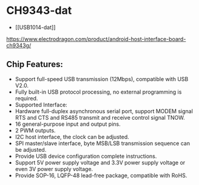 
# CH9343-dat

- [[USB1014-dat]]

https://www.electrodragon.com/product/android-host-interface-board-ch9343g/

## Chip Features:
- Support full-speed USB transmission (12Mbps), compatible with USB V2.0.
- Fully built-in USB protocol processing, no external programming is required.
- Supported Interface:
- Hardware full-duplex asynchronous serial port, support MODEM signal RTS and CTS and RS485 transmit and receive control signal TNOW.
- 16 general-purpose input and output pins.
- 2 PWM outputs.
- I2C host interface, the clock can be adjusted.
- SPI master/slave interface, byte MSB/LSB transmission sequence can be adjusted.
- Provide USB device configuration complete instructions.
- Support 5V power supply voltage and 3.3V power supply voltage or even 3V power supply voltage.
- Provide SOP-16, LQFP-48 lead-free package, compatible with RoHS.